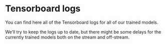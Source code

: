 # Tensorboard logs

You can find here all of the Tensorboard logs for all of our trained models.

We’ll try to keep the logs up to date, but there might be some delays for the currently trained models both on the stream and off-stream.
